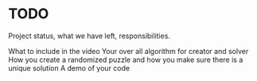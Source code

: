 # TODO

Project status, what we have left, responsibilities.

What to include in the video
Your over all algorithm for creator and solver
 How you create a randomized puzzle and how you make sure there is a unique solution
A demo of your code